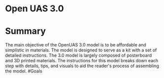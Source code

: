 # Open UAS 3.0 
# Summary
The main objective of the OpenUAS 3.0 model is to be affordable and simplistic in materials. The model is designed to serve as a kit with a set of detailed instructions. The 3.0 model is largely composed of posterboard and 3D printed materials. The instructions for this model breaks down each step with details, tips, and visuals to aid the reader's process of assembling the model.
#Goals

